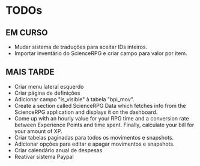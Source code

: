 # TODOs

## EM CURSO

- Mudar sistema de traduções para aceitar IDs inteiros.
- Importar inventário do ScienceRPG e criar campo para valor por item.

## MAIS TARDE

- Criar menu lateral esquerdo
- Criar página de definições
- Adicionar campo "is_visible" à tabela "bpi_mov".
- Create a section called ScienceRPG Data which fetches info from the ScienceRPG application and displays it on the dashboard.
- Come up with an hourly value for your RPG time and a conversion rate between Experience Points and time spent. Finally, calculate your bill for your amount of XP.
- Criar tabelas paginadas para todos os movimentos e snapshots.
- Adicionar opções para editar e apagar movimentos e snapshots.
- Criar calendário anual de despesas
- Reativar sistema Paypal

